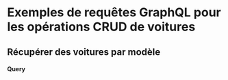 # Exemples de requêtes GraphQL pour les opérations CRUD de voitures

## Récupérer des voitures par modèle
#### Query
